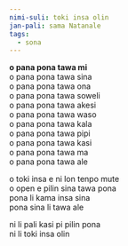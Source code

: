 ```yaml
---
nimi-suli: toki insa olin
jan-pali: sama Natanale
tags:
  - sona
---
```

**o pana pona tawa mi**  
o pana pona tawa sina  
o pana pona tawa ona  
o pana pona tawa soweli  
o pana pona tawa akesi   
o pana pona tawa waso  
o pana pona tawa kala  
o pana pona tawa pipi  
o pana pona tawa kasi  
o pana pona tawa ma  
o pana pona tawa ale  

o toki insa e ni lon tenpo mute  
o open e pilin sina tawa pona  
pona li kama insa sina  
pona sina li tawa ale  

ni li pali kasi pi pilin pona  
ni li toki insa olin  
